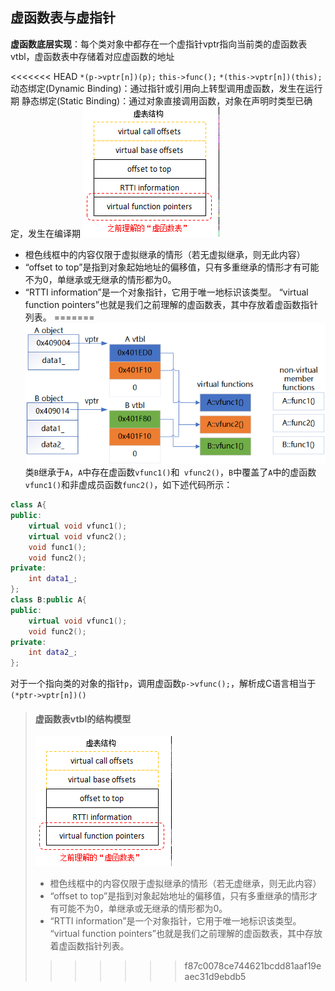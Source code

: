 ## 虚函数表与虚指针
**虚函数底层实现**：每个类对象中都存在一个虚指针vptr指向当前类的虚函数表vtbl，虚函数表中存储着对应虚函数的地址

<<<<<<< HEAD
`*(p->vptr[n])(p);`
`this->func();`
`*(this->vptr[n])(this);`
动态绑定(Dynamic Binding)：通过指针或引用向上转型调用虚函数，发生在运行期
静态绑定(Static Binding)：通过对象直接调用函数，对象在声明时类型已确定，发生在编译期
![20190903104551.png](https://raw.githubusercontent.com/itisl/Pic_Bed/master/img/20190903104551.png)
- 橙色线框中的内容仅限于虚拟继承的情形（若无虚拟继承，则无此内容）
- “offset to top”是指到对象起始地址的偏移值，只有多重继承的情形才有可能不为0，单继承或无继承的情形都为0。
- “RTTI information”是一个对象指针，它用于唯一地标识该类型。
“virtual function pointers”也就是我们之前理解的虚函数表，其中存放着虚函数指针列表。
=======
![20191018100806.png](https://raw.githubusercontent.com/itisl/Pic_Bed/master/img/20191018100806.png)
类`B`继承于`A`，`A`中存在虚函数`vfunc1()`和` vfunc2()`，`B`中覆盖了`A`中的虚函数`vfunc1()`和非虚成员函数`func2()`，如下述代码所示：
```cpp
class A{
public:
    virtual void vfunc1();
    virtual void vfunc2();
    void func1();
    void func2();
private:
    int data1_;
};
class B:public A{
public:
    virtual void vfunc1();
    void func2();
private:
    int data2_;
};
```
对于一个指向类的对象的指针`p`，调用虚函数`p->vfunc();`，解析成C语言相当于`(*ptr->vptr[n])()`
> #### 虚函数表vtbl的结构模型
> ![20190903104551.png](https://raw.githubusercontent.com/itisl/Pic_Bed/master/img/20190903104551.png)
> - 橙色线框中的内容仅限于虚拟继承的情形（若无虚继承，则无此内容）
> - “offset to top”是指到对象起始地址的偏移值，只有多重继承的情形才有可能不为0，单继承或无继承的情形都为0。
> - “RTTI information”是一个对象指针，它用于唯一地标识该类型。
> “virtual function pointers”也就是我们之前理解的虚函数表，其中存放着虚函数指针列表。
>>>>>>> f87c0078ce744621bcdd81aaf19eaec31d9ebdb5
